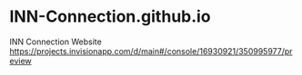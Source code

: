 # INN-Connection.github.io
INN Connection Website
https://projects.invisionapp.com/d/main#/console/16930921/350995977/preview
